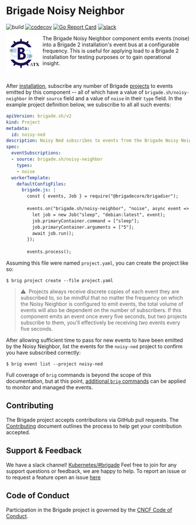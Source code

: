 # Brigade Noisy Neighbor

![build](https://badgr.brigade2.io/v1/github/checks/brigadecore/brigade-noisy-neighbor/badge.svg?appID=99005)
[![codecov](https://codecov.io/gh/brigadecore/brigade-noisy-neighbor/branch/main/graph/badge.svg?token=H4P57ZBUCY)](https://codecov.io/gh/brigadecore/brigade-noisy-neighbor)
[![Go Report Card](https://goreportcard.com/badge/github.com/brigadecore/brigade-noisy-neighbor)](https://goreportcard.com/report/github.com/brigadecore/brigade-noisy-neighbor)
[![slack](https://img.shields.io/badge/slack-brigade-brightgreen.svg?logo=slack)](https://kubernetes.slack.com/messages/C87MF1RFD)

<img width="100" align="left" src="logo.png">

The Brigade Noisy Neighbor component emits events (noise) into a Brigade 2
installation's event bus at a configurable frequency. This is useful for
applying load to a Brigade 2 installation for testing purposes or to gain
operational insight.

<br clear="left"/>

After [installation](docs/INSTALLATION.md), subscribe any number of Brigade
[projects](https://docs.brigade.sh/topics/project-developers/projects/)
to events emitted by this component -- all of which have a value of
`brigade.sh/noisy-neighbor` in their `source` field and a value of `noise` in
their `type` field. In the example project definition below, we subscribe to all
all such events:

```yaml
apiVersion: brigade.sh/v2
kind: Project
metadata:
  id: noisy-ned
description: Noisy Ned subscribes to events from the Brigade Noisy Neighbor!
spec:
  eventSubscriptions:
  - source: brigade.sh/noisy-neighbor
    types:
    - noise
  workerTemplate:
    defaultConfigFiles:
      brigade.js: | 
        const { events, Job } = require("@brigadecore/brigadier");

        events.on("brigade.sh/noisy-neighbor", "noise", async event => {
          let job = new Job("sleep", "debian:latest", event);
          job.primaryContainer.command = ["sleep"];
          job.primaryContainer.arguments = ["5"];
          await job.run();
        });

        events.process();

```

Assuming this file were named `project.yaml`, you can create the project like
so:

```shell
$ brig project create --file project.yaml
```

> ⚠️&nbsp;&nbsp;Projects always receive discrete copies of each event they are
> subscribed to, so be mindful that no matter the frequency on which the Noisy
> Neighbor is configured to emit events, the total volume of events will also be
> dependent on the number of subscribers. If this component emits an event once
> every five seconds, but two projects subscribe to them, you'll effectively be
> receiving _two_ events every five seconds.

After allowing sufficient time to pass for new events to have been emitted by
the Noisy Neighbor, list the events for the `noisy-ned` project to confirm you
have subscribed correctly:

```shell
$ brig event list --project noisy-ned
```

Full coverage of `brig` commands is beyond the scope of this documentation, but
at this point,
[additional `brig` commands](https://docs.brigade.sh/topics/project-developers/brig/)
can be applied to monitor and managed the events.

## Contributing

The Brigade project accepts contributions via GitHub pull requests. The
[Contributing](CONTRIBUTING.md) document outlines the process to help get your
contribution accepted.

## Support & Feedback

We have a slack channel!
[Kubernetes/#brigade](https://kubernetes.slack.com/messages/C87MF1RFD) Feel free
to join for any support questions or feedback, we are happy to help. To report
an issue or to request a feature open an issue
[here](https://github.com/brigadecore/brigade-noisy-neighbor/issues)

## Code of Conduct

Participation in the Brigade project is governed by the
[CNCF Code of Conduct](https://github.com/cncf/foundation/blob/master/code-of-conduct.md).
